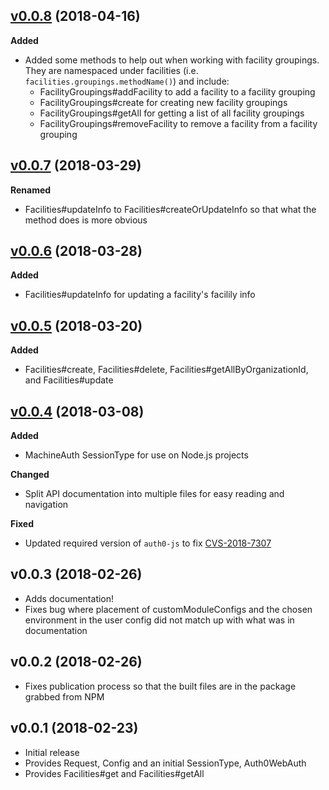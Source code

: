## [v0.0.8](http://github.com/ndustrialio/contxt-sdk-js/tree/v0.0.8) (2018-04-16)
**Added**
- Added some methods to help out when working with facility groupings. They are namespaced under facilities (i.e. `facilities.groupings.methodName()`) and include:
  - FacilityGroupings#addFacility to add a facility to a facility grouping
  - FacilityGroupings#create for creating new facility groupings
  - FacilityGroupings#getAll for getting a list of all facility groupings
  - FacilityGroupings#removeFacility to remove a facility from a facility grouping

## [v0.0.7](http://github.com/ndustrialio/contxt-sdk-js/tree/v0.0.7) (2018-03-29)
**Renamed**
- Facilities#updateInfo to Facilities#createOrUpdateInfo so that what the method does is more obvious

## [v0.0.6](http://github.com/ndustrialio/contxt-sdk-js/tree/v0.0.6) (2018-03-28)
**Added**
- Facilities#updateInfo for updating a facility's facilily info

## [v0.0.5](http://github.com/ndustrialio/contxt-sdk-js/tree/v0.0.5) (2018-03-20)

**Added**
- Facilities#create, Facilities#delete, Facilities#getAllByOrganizationId, and Facilities#update

## [v0.0.4](http://github.com/ndustrialio/contxt-sdk-js/tree/v0.0.4) (2018-03-08)

**Added**
- MachineAuth SessionType for use on Node.js projects

**Changed**
- Split API documentation into multiple files for easy reading and navigation

**Fixed**
- Updated required version of `auth0-js` to fix [CVS-2018-7307](https://auth0.com/docs/security/bulletins/cve-2018-7307)

## v0.0.3 (2018-02-26)
- Adds documentation!
- Fixes bug where placement of customModuleConfigs and the chosen environment in the user config did not match up with what was in documentation

## v0.0.2 (2018-02-26)
- Fixes publication process so that the built files are in the package grabbed from NPM

## v0.0.1 (2018-02-23)
- Initial release
- Provides Request, Config and an initial SessionType, Auth0WebAuth
- Provides Facilities#get and Facilities#getAll
